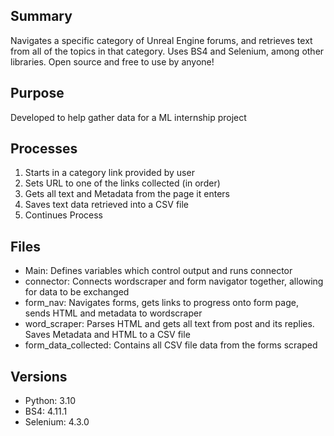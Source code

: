 <h2>Summary</h2>
<p>Navigates a specific category of Unreal Engine forums, and retrieves text from all of the topics in that category. Uses BS4 and Selenium, among other libraries. Open source and free to use by anyone! </p>

<h2>Purpose</h2>
<p>Developed to help gather data for a ML internship project</p>


<h2>Processes</h2>

<ol>
  <li>Starts in a category link provided by user</li>
  <li>Sets URL to one of the links collected (in order)</li>
  <li>Gets all text and Metadata from the page it enters</li>
  <li>Saves text data retrieved into a CSV file</li>
  <li>Continues Process</li>
</ol>

<h2>Files</h2>

<ul>
  <li>Main: Defines variables which control output and runs connector </li>
  <li>connector: Connects wordscraper and form navigator together, allowing for data to be exchanged</li>
  <li>form_nav: Navigates forms, gets links to progress onto form page, sends HTML and metadata to wordscraper </li>
  <li>word_scraper: Parses HTML and gets all text from post and its replies. Saves Metadata and HTML to a CSV file</li>
  <li>form_data_collected: Contains all CSV file data from the forms scraped</li>
</ul>

<h2>Versions</h2>

<ul>
  <li>Python: 3.10</li>
  <li>BS4: 4.11.1 </li>
  <li>Selenium: 4.3.0</li>
<ul>


